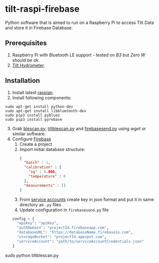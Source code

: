 # tilt-raspi-firebase
Python software that is aimed to run on a Raspberry Pi to access Tilt Data and store it in Firebase Database.

## Prerequisites

1. Raspberry Pi with Bluetooth LE support - tested on _B3_ but _Zero W_ should be ok.
2. [Tilt Hydrometer](https://tilthydrometer.com/products/brewometer).

## Installation

1. Install latest [raspian](https://www.raspberrypi.org/downloads/raspbian/).
2. Install following components:
```shell
sudo apt-get install python-dev
sudo apt-get install libbluetooth-dev
sudo pip3 install pybluez
sudo pip3 install pyrebase
```
3. Grab [blescan.py](https://raw.githubusercontent.com/kkocel/tilt-raspi-firebase/master/blescan.py), [tiltblescan.py](https://raw.githubusercontent.com/kkocel/tilt-raspi-firebase/master/tiltblescan.py) and [firebasesend.py](https://raw.githubusercontent.com/kkocel/tilt-raspi-firebase/master/firebasesend.py) using _wget_ or similar software.
4. Configure [Firebase](https://console.firebase.google.com/)
   1. Create a project
   2. Import initial database structure:
      ```json
      {
        "batch" : 1,
        "calibration" : {
          "sg" : 0.006,
          "temperature" : 0
        },
        "measurements" : []
      }
      ```
   3. From [service accounts](https://console.cloud.google.com/iam-admin/serviceaccounts) create key in json format and put it in same directory as `.py` files
   4. Update configuration in `firebasesend.py` file
   ```python
   config = {
     "apiKey": "apiKey",
     "authDomain": "projectId.firebaseapp.com",
     "databaseURL": "https://databaseName.firebaseio.com",
     "storageBucket": "projectId.appspot.com",
     "serviceAccount": "path/to/serviceAccountCredentials.json"
   }
   ```

sudo python tiltblescan.py
